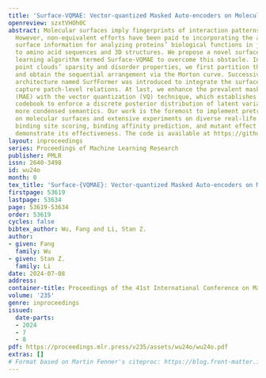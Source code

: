 ```yaml
---
title: 'Surface-VQMAE: Vector-quantized Masked Auto-encoders on Molecular Surfaces'
openreview: szxtVHOh0C
abstract: Molecular surfaces imply fingerprints of interaction patterns between proteins.
  However, non-equivalent efforts have been paid to incorporating the abundant protein
  surface information for analyzing proteins’ biological functions in juxtaposition
  to amino acid sequences and 3D structures. We propose a novel surface-based unsupervised
  learning algorithm termed Surface-VQMAE to overcome this obstacle. In light of surface
  point clouds’ sparsity and disorder properties, we first partition them into patches
  and obtain the sequential arrangement via the Morton curve. Successively, a Transformer-based
  architecture named SurfFormer was introduced to integrate the surface geometry and
  capture patch-level relations. At last, we enhance the prevalent masked auto-encoder
  (MAE) with the vector quantization (VQ) technique, which establishes a surface pattern
  codebook to enforce a discrete posterior distribution of latent variables and achieve
  more condensed semantics. Our work is the foremost to implement pretraining purely
  on molecular surfaces and extensive experiments on diverse real-life scenarios including
  binding site scoring, binding affinity prediction, and mutant effect estimation
  demonstrate its effectiveness. The code is available at https://github.com/smiles724/VQMAE.
layout: inproceedings
series: Proceedings of Machine Learning Research
publisher: PMLR
issn: 2640-3498
id: wu24o
month: 0
tex_title: 'Surface-{VQMAE}: Vector-quantized Masked Auto-encoders on Molecular Surfaces'
firstpage: 53619
lastpage: 53634
page: 53619-53634
order: 53619
cycles: false
bibtex_author: Wu, Fang and Li, Stan Z.
author:
- given: Fang
  family: Wu
- given: Stan Z.
  family: Li
date: 2024-07-08
address:
container-title: Proceedings of the 41st International Conference on Machine Learning
volume: '235'
genre: inproceedings
issued:
  date-parts:
  - 2024
  - 7
  - 8
pdf: https://proceedings.mlr.press/v235/assets/wu24o/wu24o.pdf
extras: []
# Format based on Martin Fenner's citeproc: https://blog.front-matter.io/posts/citeproc-yaml-for-bibliographies/
---
```

